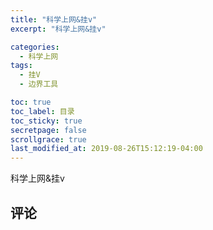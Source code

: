 ```yaml
---
title: "科学上网&挂v"
excerpt: "科学上网&挂v"

categories:
  - 科学上网
tags:
  - 挂V
  - 边界工具

toc: true
toc_label: 目录
toc_sticky: true
secretpage: false
scrollgrace: true
last_modified_at: 2019-08-26T15:12:19-04:00
---
```


科学上网&挂v





## 评论




